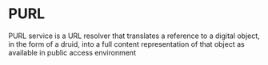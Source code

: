 # PURL

PURL service is a URL resolver that translates a reference to a digital object, in the form of a druid, into a full content representation of that object as available in public access environment

